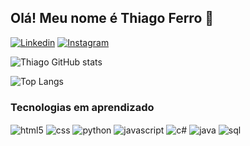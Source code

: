 ## Olá! Meu nome é Thiago Ferro 👋


[![Linkedin](https://img.shields.io/badge/LinkedIn-0077B5?style=for-the-badge&logo=linkedin&logoColor=white)](https://www.linkedin.com/in/thiago-ferro-souza-aa5769241/)
[![Instagram](https://img.shields.io/badge/Instagram-E4405F?style=for-the-badge&logo=instagram&logoColor=white)](https://www.instagram.com/thiiferro/profilecard/?igsh=dmFxdXhtMmU2OHVw)

![Thiago GitHub stats](https://github-readme-stats.vercel.app/api?username=thiiferro&show_icons=true&theme=dark)

![Top Langs](https://github-readme-stats.vercel.app/api/top-langs/?username=thiiferro&layout=compact)

### Tecnologias em aprendizado

<div style="display: inline_block">
    <img align="center" alt="html5" src="https://img.shields.io/badge/HTML5-E34F26?style=for-the-badge&logo=html5&logoColor=white"/>
    <img align="center" alt="css" src="https://img.shields.io/badge/CSS3-1572B6?style=for-the-badge&logo=css3&logoColor=white"/>
    <img align="center" alt="python" src="https://img.shields.io/badge/Python-14354C?style=for-the-badge&logo=python&logoColor=white"/>
    <img align="center" alt="javascript" src="https://img.shields.io/badge/JavaScript-323330?style=for-the-badge&logo=javascript&logoColor=F7DF1Ee"/>
    <img align="center" alt="c#" src="https://img.shields.io/badge/C%23-239120?style=for-the-badge&logo=c-sharp&logoColor=white"/>
    <img align="center" alt="java" src="https://img.shields.io/badge/Java-ED8B00?style=for-the-badge&logo=openjdk&logoColor=white"/>
    <img align="center" alt="sql" src="https://img.shields.io/badge/MySQL-00000F?style=for-the-badge&logo=mysql&logoColor=white"/>
</div>
